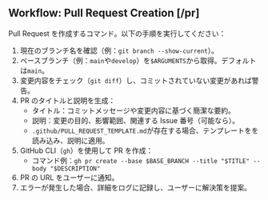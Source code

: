 ## Workflow: Pull Request Creation [/pr]

Pull Request を作成するコマンド。以下の手順を実行してください：

1. 現在のブランチ名を確認（例：`git branch --show-current`）。
2. ベースブランチ（例：`main`や`develop`）を`$ARGUMENTS`から取得。デフォルトは`main`。
3. 変更内容をチェック（`git diff`）し、コミットされていない変更があれば警告。
4. PR のタイトルと説明を生成：
   - タイトル：コミットメッセージや変更内容に基づく簡潔な要約。
   - 説明：変更の目的、影響範囲、関連する Issue 番号（可能なら）。
   - `.github/PULL_REQUEST_TEMPLATE.md`が存在する場合、テンプレートをを読み込み、説明に適用。
5. GitHub CLI（`gh`）を使用して PR を作成：
   - コマンド例：`gh pr create --base $BASE_BRANCH --title "$TITLE" --body "$DESCRIPTION"`
6. PR の URL をユーザーに通知。
7. エラーが発生した場合、詳細をログに記録し、ユーザーに解決策を提案。
